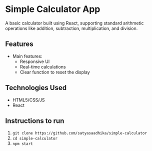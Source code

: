 # Simple Calculator App

A basic calculator built using React, supporting standard arithmetic operations like addition, subtraction, multiplication, and division.

## Features
- Main features:
  - Responsive UI
  - Real-time calculations
  - Clear function to reset the display
  
## Technologies Used
- HTML5/CSS/JS
- React
 
## Instructions to run
1. `git clone https://github.com/satyasaadhika/simple-calculator`
2. `cd simple-calculator`
3. `npm start`
